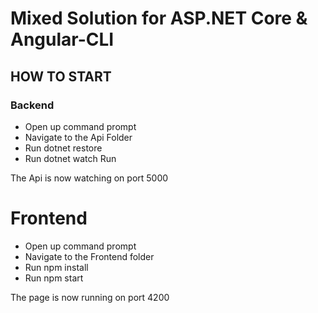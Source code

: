 # Mixed Solution for ASP.NET Core & Angular-CLI

## HOW TO START
### Backend
- Open up command prompt
- Navigate to the Api Folder
- Run dotnet restore
- Run dotnet watch Run

The Api is now watching on port 5000

# Frontend
- Open up command prompt
- Navigate to the Frontend folder
- Run npm install
- Run npm start

The page is now running on port 4200